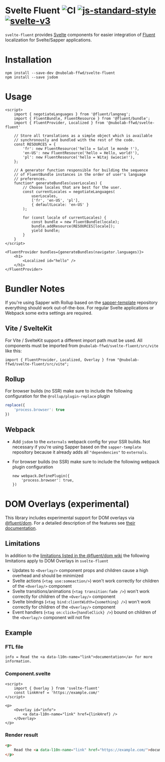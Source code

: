 # Svelte Fluent ![CI](https://github.com/nubolab-ffwd/svelte-fluent/workflows/CI/badge.svg) [![js-standard-style](https://img.shields.io/badge/code%20style-standard-brightgreen.svg)](http://standardjs.com) [![svelte-v3](https://img.shields.io/badge/svelte-v3-blueviolet.svg)](https://svelte.dev)

`svelte-fluent` provides [Svelte](https://svelte.dev/) components for easier
integration of [Fluent](https://projectfluent.org/) localization for Svelte/Sapper
applications.

# Installation

```
npm install --save-dev @nubolab-ffwd/svelte-fluent
npm install --save jsdom
```

# Usage

```svelte
<script>
    import { negotiateLanguages } from '@fluent/langneg';
    import { FluentBundle, FluentResource } from '@fluent/bundle';
    import { FluentProvider, Localized } from '@nubolab-ffwd/svelte-fluent'

    // Store all translations as a simple object which is available
    // synchronously and bundled with the rest of the code.
    const RESOURCES = {
        'fr': new FluentResource('hello = Salut le monde !'),
        'en-US': new FluentResource('hello = Hello, world!'),
        'pl': new FluentResource('hello = Witaj świecie!'),
    };

    // A generator function responsible for building the sequence
    // of FluentBundle instances in the order of user's language
    // preferences.
    function* generateBundles(userLocales) {
        // Choose locales that are best for the user.
        const currentLocales = negotiateLanguages(
            userLocales,
            ['fr', 'en-US', 'pl'],
            { defaultLocale: 'en-US' }
        );

        for (const locale of currentLocales) {
            const bundle = new FluentBundle(locale);
            bundle.addResource(RESOURCES[locale]);
            yield bundle;
        }
    }
</script>

<FluentProvider bundles={generateBundles(navigator.languages)}>
    <h1>
        <Localized id="hello" />
    </h1>
</FluentProvider>
```

# Bundler Notes

If you're using Sapper with Rollup based on the [sapper-template](https://github.com/sveltejs/sapper-template) repository everything should work out-of-the-box.
For regular Svelte applications or Webpack some extra settings are required.

## Vite / SvelteKit

For Vite / SvelteKit support a different import path must be used. All components must be imported from `@nubolab-ffwd/svelte-fluent/src/vite` like this:

```
import { FluentProvider, Localized, Overlay } from "@nubolab-ffwd/svelte-fluent/src/vite";
```

## Rollup


For browser builds (no SSR) make sure to include the following configuration for the `@rollup/plugin-replace` plugin

```js
replace({
    'process.browser': true
})
```

## Webpack

- Add `jsdom` to the `externals` webpack config for your SSR builds. Not necessary if you're using Sapper based on the
    `sapper-template` repository because it already adds all `"dependencies"` to `externals`.
- For browser builds (no SSR) make sure to include the following webpack plugin configuration

    ```
    new webpack.DefinePlugin({
        'process.browser': true,
    })
    ```

# DOM Overlays (experimental)

This library includes experimental support for DOM overlays via
[@fluent/dom](https://www.npmjs.com/package/@fluent/dom). For a detailed
description of the features see
[their documentation](https://github.com/projectfluent/fluent.js/wiki/DOM-Overlays).

## Limitations

In addition to the [limitations listed in the @fluent/dom wiki](https://github.com/projectfluent/fluent.js/wiki/DOM-Overlays#limitations)
the following limitations apply to DOM Overlays in `svelte-fluent`

- Updates to `<Overlay/>` component props and children cause a high overhead and should be minimized
- Svelte actions (`<tag use:someaction/>`) won't work correctly for children of the `<Overlay/>` component
- Svelte transitions/animations (`<tag transition:fade />`) won't work correctly for children of the `<Overlay/>` component
- Svelte bindings (`<tag bind:clientWidth={something} />`) won't work correctly for children of the `<Overlay/>` component
- Event handlers (`<tag on:click={handleClick} />`) bound on children of the `<Overlay/>` component will not fire

## Example

### FTL file

```
info = Read the <a data-l10n-name="link">documentation</a> for more information.
```

### Component.svelte

```svelte
<script>
    import { Overlay } from 'svelte-fluent'
    const linkHref = 'https://example.com/'
</script>

<p>
    <Overlay id="info">
        <a data-l10n-name="link" href={linkHref} />
    </Overlay>
</p>
```

### Render result

```html
<p>
    Read the <a data-l10n-name="link" href="https://example.com/">documentation</a> for more information.
</p>
```

